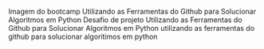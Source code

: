 Imagem do bootcamp Utilizando as Ferramentas do Github para Solucionar Algoritmos em Python
Desafio de projeto
Utilizando as Ferramentas do Github para Solucionar Algoritmos em Python
utilizando as ferramentas do github para solucionar algoritimos em python
